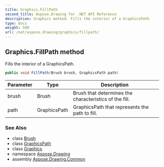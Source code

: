 ```yaml
---
title: Graphics.FillPath
second_title: Aspose.Drawing for .NET API Reference
description: Graphics method. Fills the interior of a GraphicsPath
type: docs
weight: 500
url: /net/aspose.drawing/graphics/fillpath/
---
```

## Graphics.FillPath method

Fills the interior of a GraphicsPath.

```csharp
public void FillPath(Brush brush, GraphicsPath path)
```

| Parameter | Type | Description |
| --- | --- | --- |
| brush | Brush | Brush that determines the characteristics of the fill. |
| path | GraphicsPath | GraphicsPath that represents the path to fill. |

### See Also

* class [Brush](../../brush/)
* class [GraphicsPath](../../../aspose.drawing.drawing2d/graphicspath/)
* class [Graphics](../)
* namespace [Aspose.Drawing](../../graphics/)
* assembly [Aspose.Drawing.Common](../../../)


